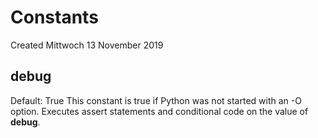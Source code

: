 # Constants
Created Mittwoch 13 November 2019

__debug__
---------
Default: True
This constant is true if Python was not started with an -O option.
Executes assert statements and conditional code on the value of __debug__.

